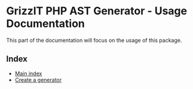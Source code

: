# GrizzIT PHP AST Generator - Usage Documentation

This part of the documentation will focus on the usage of this package.

## Index

- [Main index](../index.md)
- [Create a generator](create-a-generator.md)
